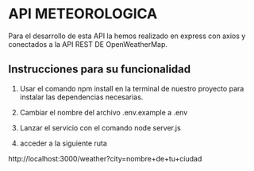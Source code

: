 # API METEOROLOGICA

Para el desarrollo de esta API la hemos realizado en express con axios y conectados a la API REST DE OpenWeatherMap.

## Instrucciones para su funcionalidad

1. Usar el comando npm install en la terminal de nuestro proyecto para instalar las dependencias necesarias.


2. Cambiar el nombre del archivo .env.example a .env

3. Lanzar el servicio con el comando node server.js

4. acceder a la siguiente ruta 

http://localhost:3000/weather?city=nombre+de+tu+ciudad
